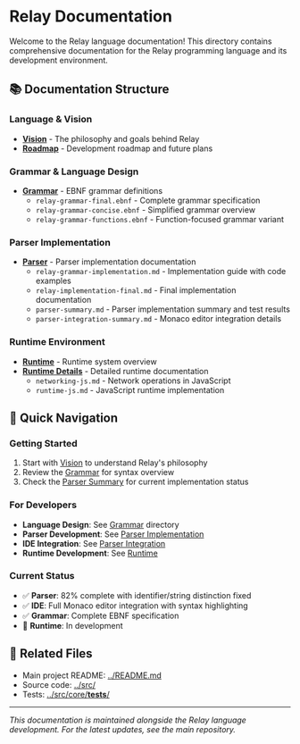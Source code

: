 # Relay Documentation

Welcome to the Relay language documentation! This directory contains comprehensive documentation for the Relay programming language and its development environment.

## 📚 **Documentation Structure**

### **Language & Vision**
- **[Vision](vision.md)** - The philosophy and goals behind Relay
- **[Roadmap](roadmap.md)** - Development roadmap and future plans

### **Grammar & Language Design**
- **[Grammar](grammar/)** - EBNF grammar definitions
  - `relay-grammar-final.ebnf` - Complete grammar specification
  - `relay-grammar-concise.ebnf` - Simplified grammar overview  
  - `relay-grammar-functions.ebnf` - Function-focused grammar variant

### **Parser Implementation**
- **[Parser](parser/)** - Parser implementation documentation
  - `relay-grammar-implementation.md` - Implementation guide with code examples
  - `relay-implementation-final.md` - Final implementation documentation
  - `parser-summary.md` - Parser implementation summary and test results
  - `parser-integration-summary.md` - Monaco editor integration details

### **Runtime Environment**
- **[Runtime](runtime.md)** - Runtime system overview
- **[Runtime Details](runtime/)** - Detailed runtime documentation
  - `networking-js.md` - Network operations in JavaScript
  - `runtime-js.md` - JavaScript runtime implementation

## 🎯 **Quick Navigation**

### **Getting Started**
1. Start with [Vision](vision.md) to understand Relay's philosophy
2. Review the [Grammar](grammar/relay-grammar-concise.ebnf) for syntax overview
3. Check the [Parser Summary](parser/parser-summary.md) for current implementation status

### **For Developers**
- **Language Design**: See [Grammar](grammar/) directory
- **Parser Development**: See [Parser Implementation](parser/relay-grammar-implementation.md)
- **IDE Integration**: See [Parser Integration](parser/parser-integration-summary.md)
- **Runtime Development**: See [Runtime](runtime.md)

### **Current Status**
- ✅ **Parser**: 82% complete with identifier/string distinction fixed
- ✅ **IDE**: Full Monaco editor integration with syntax highlighting
- ✅ **Grammar**: Complete EBNF specification
- 🚧 **Runtime**: In development

## 🔗 **Related Files**
- Main project README: [../README.md](../README.md)
- Source code: [../src/](../src/)
- Tests: [../src/core/__tests__/](../src/core/__tests__/)

---

*This documentation is maintained alongside the Relay language development. For the latest updates, see the main repository.* 